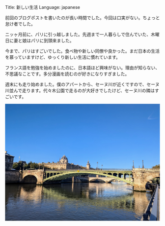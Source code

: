 Title: 新しい生活
Language: japanese

前回のブログポストを書いたのが長い時間でした。今回は口実がない。ちょっと怠け者でした。

ニッヶ月前に、パリに引っ越しました。先週まで一人暮らしで住んでいた、木曜日に妻と娘はパリに到頭来ました。

今まで、パリはすごいでした。食べ物や新しい同僚や良かった。まだ日本の生活を慕っていますけど、ゆっくり新しい生活に慣れています。

フランス語を勉強を始めましたのに、日本語ほど興味がない。理由が知らない、不思議なことです。多分漫画を読むのが好きになりすぎました。

週末にも走り始めました。僕のアパートから、セーヌ川が近くですので、セーヌ川並んで走ります。代々木公園で走るのが大好きでしたけど、セーヌ川の隣はすごいです。

![Near the Seine](./images/PXL_20241005_072811122.MP.jpg)